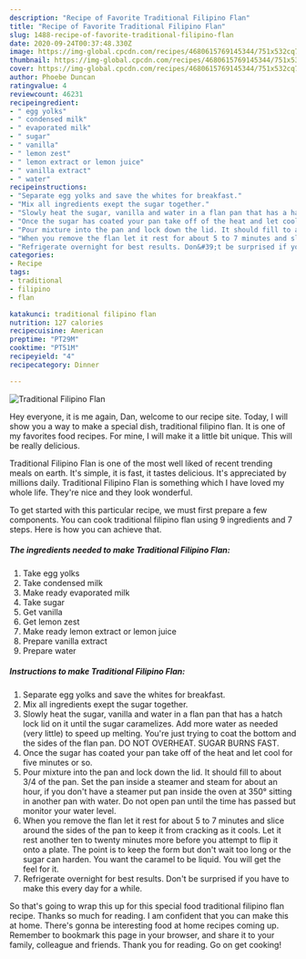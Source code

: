 ```yaml
---
description: "Recipe of Favorite Traditional Filipino Flan"
title: "Recipe of Favorite Traditional Filipino Flan"
slug: 1488-recipe-of-favorite-traditional-filipino-flan
date: 2020-09-24T00:37:48.330Z
image: https://img-global.cpcdn.com/recipes/4680615769145344/751x532cq70/traditional-filipino-flan-recipe-main-photo.jpg
thumbnail: https://img-global.cpcdn.com/recipes/4680615769145344/751x532cq70/traditional-filipino-flan-recipe-main-photo.jpg
cover: https://img-global.cpcdn.com/recipes/4680615769145344/751x532cq70/traditional-filipino-flan-recipe-main-photo.jpg
author: Phoebe Duncan
ratingvalue: 4
reviewcount: 46231
recipeingredient:
- " egg yolks"
- " condensed milk"
- " evaporated milk"
- " sugar"
- " vanilla"
- " lemon zest"
- " lemon extract or lemon juice"
- " vanilla extract"
- " water"
recipeinstructions:
- "Separate egg yolks and save the whites for breakfast."
- "Mix all ingredients exept the sugar together."
- "Slowly heat the sugar, vanilla and water in a flan pan that has a hatch lock lid on it until the sugar caramelizes. Add more water as needed (very little) to speed up melting. You&#39;re just trying to coat the bottom and the sides of the flan pan. DO NOT OVERHEAT. SUGAR BURNS FAST."
- "Once the sugar has coated your pan take off of the heat and let cool for five minutes or so."
- "Pour mixture into the pan and lock down the lid. It should fill to about 3/4 of the pan. Set the pan inside a steamer and steam for about an hour, if you don&#39;t have a steamer put pan inside the oven at 350° sitting in another pan with water. Do not open pan until the time has passed but monitor your water level."
- "When you remove the flan let it rest for about 5 to 7 minutes and slice around the sides of the pan to keep it from cracking as it cools. Let it rest another ten to twenty minutes more before you attempt to flip it onto a plate. The point is to keep the form but don&#39;t wait too long or the sugar can harden. You want the caramel to be liquid. You will get the feel for it."
- "Refrigerate overnight for best results. Don&#39;t be surprised if you have to make this every day for a while."
categories:
- Recipe
tags:
- traditional
- filipino
- flan

katakunci: traditional filipino flan 
nutrition: 127 calories
recipecuisine: American
preptime: "PT29M"
cooktime: "PT51M"
recipeyield: "4"
recipecategory: Dinner

---
```



![Traditional Filipino Flan](https://img-global.cpcdn.com/recipes/4680615769145344/751x532cq70/traditional-filipino-flan-recipe-main-photo.jpg)

Hey everyone, it is me again, Dan, welcome to our recipe site. Today, I will show you a way to make a special dish, traditional filipino flan. It is one of my favorites food recipes. For mine, I will make it a little bit unique. This will be really delicious.

Traditional Filipino Flan is one of the most well liked of recent trending meals on earth. It's simple, it is fast, it tastes delicious. It's appreciated by millions daily. Traditional Filipino Flan is something which I have loved my whole life. They're nice and they look wonderful.




To get started with this particular recipe, we must first prepare a few components. You can cook traditional filipino flan using 9 ingredients and 7 steps. Here is how you can achieve that.

<!--inarticleads1-->

##### The ingredients needed to make Traditional Filipino Flan:

1. Take  egg yolks
1. Take  condensed milk
1. Make ready  evaporated milk
1. Take  sugar
1. Get  vanilla
1. Get  lemon zest
1. Make ready  lemon extract or lemon juice
1. Prepare  vanilla extract
1. Prepare  water




<!--inarticleads2-->

##### Instructions to make Traditional Filipino Flan:

1. Separate egg yolks and save the whites for breakfast.
1. Mix all ingredients exept the sugar together.
1. Slowly heat the sugar, vanilla and water in a flan pan that has a hatch lock lid on it until the sugar caramelizes. Add more water as needed (very little) to speed up melting. You&#39;re just trying to coat the bottom and the sides of the flan pan. DO NOT OVERHEAT. SUGAR BURNS FAST.
1. Once the sugar has coated your pan take off of the heat and let cool for five minutes or so.
1. Pour mixture into the pan and lock down the lid. It should fill to about 3/4 of the pan. Set the pan inside a steamer and steam for about an hour, if you don&#39;t have a steamer put pan inside the oven at 350° sitting in another pan with water. Do not open pan until the time has passed but monitor your water level.
1. When you remove the flan let it rest for about 5 to 7 minutes and slice around the sides of the pan to keep it from cracking as it cools. Let it rest another ten to twenty minutes more before you attempt to flip it onto a plate. The point is to keep the form but don&#39;t wait too long or the sugar can harden. You want the caramel to be liquid. You will get the feel for it.
1. Refrigerate overnight for best results. Don&#39;t be surprised if you have to make this every day for a while.




So that's going to wrap this up for this special food traditional filipino flan recipe. Thanks so much for reading. I am confident that you can make this at home. There's gonna be interesting food at home recipes coming up. Remember to bookmark this page in your browser, and share it to your family, colleague and friends. Thank you for reading. Go on get cooking!
